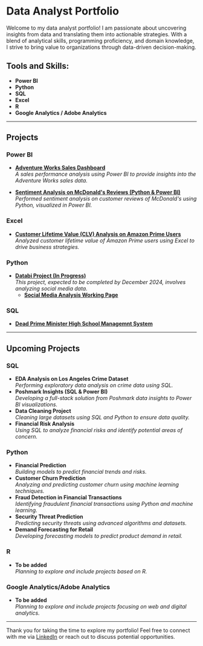 # Data Analyst Portfolio

Welcome to my data analyst portfolio! I am passionate about uncovering insights from data and translating them into actionable strategies. With a blend of analytical skills, programming proficiency, and domain knowledge, I strive to bring value to organizations through data-driven decision-making.

## Tools and Skills:
- **Power BI**  
- **Python**  
- **SQL**  
- **Excel**  
- **R**  
- **Google Analytics / Adobe Analytics**

---

## Projects

### Power BI
- **[Adventure Works Sales Dashboard](https://github.com/daniellaakpoguma/Data-Analsyt-Portfolio/tree/main/Adventure%20Works%20Sales%20Dashboard)**  
  _A sales performance analysis using Power BI to provide insights into the Adventure Works sales data._
  
- **[Sentiment Analysis on McDonald's Reviews (Python & Power BI)](https://github.com/daniellaakpoguma/Data-Analsyt-Portfolio/tree/main/McDonald's%20Review%20Analysis)**  
  _Performed sentiment analysis on customer reviews of McDonald's using Python, visualized in Power BI._

### Excel
- **[Customer Lifetime Value (CLV) Analysis on Amazon Prime Users](https://github.com/daniellaakpoguma/Data-Analsyt-Portfolio/tree/main/CLV%20Analysis%20On%20Amazon%20Prime%20Users)**  
  _Analyzed customer lifetime value of Amazon Prime users using Excel to drive business strategies._

### Python
- **[Databi Project (In Progress)](https://databi.io/)**  
  _This project, expected to be completed by December 2024, involves analyzing social media data._  
  - **[Social Media Analysis Working Page](http://104.218.51.209:8011/Yelp_Dashboard)**
 
### SQL
- **[Dead Prime Minister High School Managemnt System](https://github.com/daniellaakpoguma/Data-Analsyt-Portfolio/tree/main/Dead%20Prime%20Minister%20High%20School)**

---

## Upcoming Projects

### SQL
- **EDA Analysis on Los Angeles Crime Dataset**  
  _Performing exploratory data analysis on crime data using SQL._
- **Poshmark Insights (SQL & Power BI)**  
  _Developing a full-stack solution from Poshmark data insights to Power BI visualizations._
- **Data Cleaning Project**  
  _Cleaning large datasets using SQL and Python to ensure data quality._
- **Financial Risk Analysis**  
  _Using SQL to analyze financial risks and identify potential areas of concern._

### Python
- **Financial Prediction**  
  _Building models to predict financial trends and risks._
- **Customer Churn Prediction**  
  _Analyzing and predicting customer churn using machine learning techniques._
- **Fraud Detection in Financial Transactions**  
  _Identifying fraudulent financial transactions using Python and machine learning._
- **Security Threat Prediction**  
  _Predicting security threats using advanced algorithms and datasets._
- **Demand Forecasting for Retail**  
  _Developing forecasting models to predict product demand in retail._

### R
- **To be added**  
  _Planning to explore and include projects based on R._

### Google Analytics/Adobe Analytics
- **To be added**  
  _Planning to explore and include projects focusing on web and digital analytics._

---

Thank you for taking the time to explore my portfolio! Feel free to connect with me via [LinkedIn](https://www.linkedin.com/in/daniella-akpoguma-943b69238/) or reach out to discuss potential opportunities.
